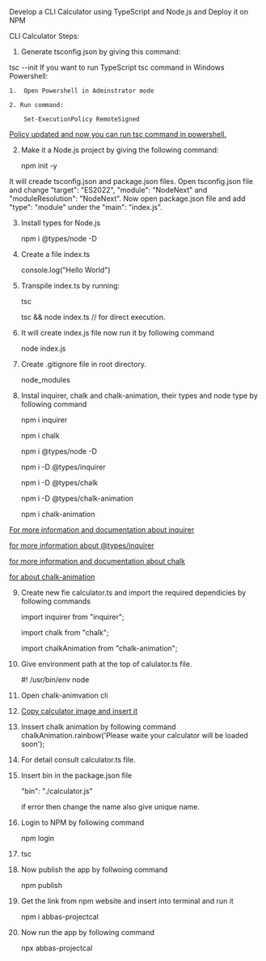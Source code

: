 Develop a CLI Calculator using TypeScript and Node.js and Deploy it on NPM

CLI Calculator Steps:

1. Generate tsconfig.json by giving this command:

 tsc --init
If you want to run TypeScript tsc command in Windows Powershell:

    1.  Open Powershell in Adminstrator mode

    2. Run command:

        Set-ExecutionPolicy RemoteSigned

[Policy updated and now you can run tsc command in powershell.](https://islenmisveri.wordpress.com/2021/01/31/working-with-scripts-in-powershell-typescript-compiler-tsc-problem-fix/)


2. Make it a Node.js project by giving the following command:

    npm init -y

It will creade tsconfig.json and package.json files. Open tsconfig.json file and change "target": "ES2022", "module": "NodeNext" and "moduleResolution": "NodeNext". Now open package.json file and add "type": "module" under the "main": "index.js". 

3. Install types for Node.js

    npm i @types/node -D

4. Create a file index.ts

    console.log("Hello World")

5. Transpile index.ts by running:

    tsc 

    tsc && node index.ts  // for direct execution.

6. It will create index.js file now run it by following command

    node index.js 

7. Create .gitignore file in root directory.

    node_modules

8. Instal inquirer, chalk and chalk-animation, their types and node type by following command

    npm i inquirer

    npm i chalk

    npm i @types/node -D

    npm i -D @types/inquirer

    npm i -D @types/chalk

    npm i -D @types/chalk-animation

    npm i chalk-animation     

[For more information and documentation about inquirer](https://www.npmjs.com/package/inquirer?activeTab=readme)

[for more information about @types/inquirer](https://www.npmjs.com/package/@types/inquirer)

[for more information and documentation about chalk](https://www.npmjs.com/package/chalk)

[for about chalk-animation](https://www.npmjs.com/package/@types/chalk-animation)

9. Create new fie calculator.ts and import the required dependicies by following commands

    import inquirer from "inquirer";

    import chalk from "chalk";

    import chalkAnimation from "chalk-animation";

10. Give environment path at the top of calulator.ts file.

    #! /usr/bin/env node

11. Open chalk-animvation cli

12. [Copy calculator image and insert it](https://www.asciiart.eu/electronics/calculators)

13. Inssert chalk animation by following command
chalkAnimation.rainbow('Please waite your calculator will be loaded soon');

14. For detail consult calculator.ts file.

16. Insert bin in the package.json file

    "bin": "./calculator.js"

    if error then change the name also give unique name.

15. Login to NPM by following command

    npm login

16. tsc

17. Now publish the app by follwoing command

    npm publish

18. Get the link from npm website and insert into terminal and run it

    npm i abbas-projectcal

19. Now run the app by following command

    npx abbas-projectcal

